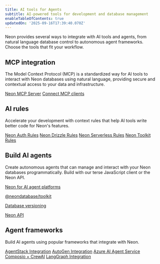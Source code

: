 ```yaml
---
title: AI tools for Agents
subtitle: AI-powered tools for development and database management
enableTableOfContents: true
updatedOn: '2025-09-16T17:39:40.070Z'
---
```


Neon provides several ways to integrate with AI tools and agents, from natural language database control to autonomous agent frameworks. Choose the tools that fit your workflow.

## MCP integration

The Model Context Protocol (MCP) is a standardized way for AI tools to interact with Neon databases using natural language, providing secure and contextual access to your data and infrastructure.

<DetailIconCards>
<a href="/docs/ai/neon-mcp-server" description="Learn about managing your Neon projects using natural language with Neon MCP Server" icon="github">Neon MCP Server</a>
<a href="/docs/ai/connect-mcp-clients-to-neon" description="Learn how to connect MCP clients like Cursor, Claude Code, and ChatGPT to your Neon database" icon="github">Connect MCP clients</a>
</DetailIconCards>

## AI rules

Accelerate your development with context rules that help AI tools write better code for Neon's features.

<DetailIconCards>
<a href="/docs/ai/ai-rules-neon-auth" description="AI rules for implementing authentication with Neon" icon="github">Neon Auth Rules</a>
<a href="/docs/ai/ai-rules-neon-drizzle" description="AI rules for using Drizzle ORM with Neon" icon="github">Neon Drizzle Rules</a>
<a href="/docs/ai/ai-rules-neon-serverless" description="AI rules for serverless database connections" icon="github">Neon Serverless Rules</a>
<a href="/docs/ai/ai-rules-neon-toolkit" description="AI rules for using the @neondatabase/toolkit to quickly spin up Postgres databases and run SQL queries" icon="github">Neon Toolkit Rules</a>
</DetailIconCards>

## Build AI agents

Create autonomous agents that can manage and interact with your Neon databases programmatically. Build with our terse JavaScript client or the Neon API.

<DetailIconCards>

<a href="https://neon.com/use-cases/ai-agents" description="Read about Neon as a solution for agents that need backends." icon="openai">Neon for AI agent platforms</a>

<a href="https://github.com/neondatabase/toolkit" description="A terse JavaScript client for spinning up Postgres databases and running SQL queries" icon="github">@neondatabase/toolkit</a>

<a href="/docs/ai/ai-database-versioning" description="How AI agents and codegen platforms use Neon snapshot APIs for database versioning" icon="openai">Database versioning</a>

<a href="/docs/reference/api-reference" description="Integrate using the Neon API" icon="transactions">Neon API</a>

</DetailIconCards>

## Agent frameworks

Build AI agents using popular frameworks that integrate with Neon.

<DetailIconCards>
<a href="/guides/agentstack-neon" description="Build and deploy AI agents with AgentStack's CLI and Neon integration" icon="openai">AgentStack Integration</a>
<a href="/guides/autogen-neon" description="Create collaborative AI agents with Microsoft AutoGen and Neon" icon="openai">AutoGen Integration</a>
<a href="/guides/azure-ai-agent-service" description="Build enterprise AI agents with Azure AI Agent Service and Neon" icon="openai">Azure AI Agent Service</a>
<a href="/guides/composio-crewai-neon" description="Create multi-agent systems with CrewAI and Neon" icon="openai">Composio + CrewAI</a>
<a href="/guides/langgraph-neon" description="Build stateful, multi-actor applications with LangGraph and Neon" icon="openai">LangGraph Integration</a>
</DetailIconCards>

